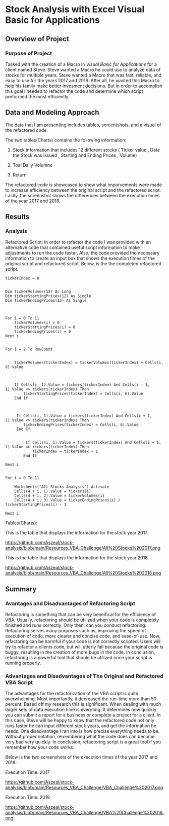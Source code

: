 # Stock Analysis with Excel Visual Basic for Applications 

## Overview of Project

### Purpose of Project

Tasked with the creation of a Macro in *Visual Basic for Applications* for a client named Steve. Steve wanted a Macro he could use to analyze data of stocks for multiple years. Steve wanted a Macro that was fast, reliable, and easy to use for the years 2017 and 2018. After all, he wanted this Macro to help his family make better invesment decisions. But in order to accomplish this goal I needed to refactor the code and determine which script preformed the most efficiently. 

## Data and Modeling Approach 
The data that I am presenting includes tables, screentshots, and a visual of the refactored code.


The two tables(Charts) contains the following information:
1. Stock information that includes 12 different stocks 
    ( Ticker value 
    , Date the Stock was issued 
    , Starting and Ending Prices 
    , Volume)
    
2. Toal Daily Volumne 

3. Return 

The refactored code is showcased to show what imporvements were made to increase efficiency between the original script and the refactored script. Lastly, the screenshot shows the differences between the execution times of the year 2017 and 2018.

## Results
### Analysis
Refactored Script:
In order to refactor the code I was provided with an alternative code that contained useful script information to make adjustments to run the code faster. Also, the code provided the necessary information to create an input box that shows the execution times of the original script and refactored script. Below, is the the completed refactored script. 




    tickerIndex = 0

    
    Dim tickerVolumes(12) As Long
    Dim tickerStartingPrices(12) As Single
    Dim tickerEndingPrices(12) As Single
    
    
    
    For i = 0 To 11
        tickerVolumes(i) = 0
        tickerStartingPrices(i) = 0
        tickerEndingPrices(i) = 0
    Next i
   
    
    For i = 2 To RowCount
    
        
        tickerVolumes(tickerIndex) = tickerVolumes(tickerIndex) + Cells(i, 8).Value
        
        
        
        If Cells(i, 1).Value = tickers(tickerIndex) And Cells(i - 1, 1).Value <> tickers(tickerIndex) Then
            tickerStartingPrices(tickerIndex) = Cells(i, 6).Value
        End If
        
        
        
         If Cells(i, 1).Value = tickers(tickerIndex) And Cells(i + 1, 1).Value <> tickers(tickerIndex) Then
            tickerEndingPrices(tickerIndex) = Cells(i, 6).Value
         End If

            
             If Cells(i, 1).Value = tickers(tickerIndex) And Cells(i + 1, 1).Value <> tickers(tickerIndex) Then
                tickerIndex = tickerIndex + 1
            End If
    
    Next i
    
    
    For i = 0 To 11
        
        Worksheets("All Stocks Analysis").Activate
        Cells(4 + i, 1).Value = tickers(i)
        Cells(4 + i, 2).Value = tickerVolumes(i)
        Cells(4 + i, 3).Value = tickerEndingPrices(i) / tickerStartingPrices(i) - 1
        
    Next i
    


Tables(Charts):
 
 This is the table that displays the information for the stock year 2017.
 
 https://github.com/Aszeal/stock-analysis/blob/main/Resources_VBA_Challenge/All%20Stocks%202017.png
 
 This is the table that displays the information for the stock year 2018.

https://github.com/Aszeal/stock-analysis/blob/main/Resources_VBA_Challenge/All%20Stocks%202018.png



## Summary

### Avantages and Disadvantages of Refactoring Script
Refactoring is something that can be very beneifical for the efficiency of VBA. Usually, refactoring should be utilized when your code is completely finished and runs correctly. Only then, can you conduct refactoring. Refactoring serves many purposes such as, improving the speed of execution of code, more clearer and concise code, and ease-of-use. Now, refactoring can be harmful if your code is not correctly scripted. Users will try to refactor a clients code, but will utterly fail because the original code is buggy; resulting in the creation of more bugs in the code. In conclusion, refactoring is a powerful tool that should be utilized once your script is running properly.


### Advantages and Disadvantages of The Original and Refactored VBA Script
The advantages for the refactorization of the VBA script is quite overwhelming. Most importantly, it decreased  the run-time more than 50 percent. Based off my research this is significant. When dealing with much larger sets of data execution time is everyting. It determines how quickly you can submit a report for a business or complete a project for a client. In this case, Steve will be happy to know that the refactored code not only runs faster he can input different stock years, and get the information he needs. One disadvantage I ran into is how precise everything needs to be. Without proper notation, remembering what the code does can become very bad very quickly. In conclusion, refactoring script is a great tool if you remember how your code works.

Below is the two screenshots of the execution times of the year 2017 and 2018:


Execution Time: 2017

https://github.com/Aszeal/stock-analysis/blob/main/Resources_VBA_Challenge/VBA_Challenge%202017.png



Execution Time: 2018



https://github.com/Aszeal/stock-analysis/blob/main/Resources_VBA_Challenge/VBA%20Challenge%202018.png

